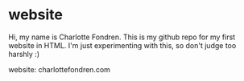 # website

Hi, my name is Charlotte Fondren. This is my github repo for my first website in HTML. I'm just experimenting with this, so don't judge too harshly :)

website: charlottefondren.com
